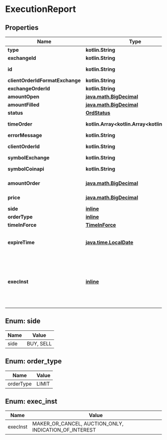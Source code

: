 
# ExecutionReport

## Properties
Name | Type | Description | Notes
------------ | ------------- | ------------- | -------------
**type** | **kotlin.String** | Result type name |  [optional]
**exchangeId** | **kotlin.String** | Exchange name |  [optional]
**id** | **kotlin.String** | Client unique identifier for the trade. |  [optional]
**clientOrderIdFormatExchange** | **kotlin.String** | Hash client id |  [optional]
**exchangeOrderId** | **kotlin.String** | Exchange order id |  [optional]
**amountOpen** | [**java.math.BigDecimal**](java.math.BigDecimal.md) | Amount open |  [optional]
**amountFilled** | [**java.math.BigDecimal**](java.math.BigDecimal.md) | Amount filled |  [optional]
**status** | [**OrdStatus**](OrdStatus.md) |  |  [optional]
**timeOrder** | **kotlin.Array&lt;kotlin.Array&lt;kotlin.String&gt;&gt;** | History of order status changes |  [optional]
**errorMessage** | **kotlin.String** | Error message |  [optional]
**clientOrderId** | **kotlin.String** | Client unique identifier for the trade. |  [optional]
**symbolExchange** | **kotlin.String** | The symbol of the order. |  [optional]
**symbolCoinapi** | **kotlin.String** | The CoinAPI symbol of the order. |  [optional]
**amountOrder** | [**java.math.BigDecimal**](java.math.BigDecimal.md) | Quoted decimal amount to purchase. |  [optional]
**price** | [**java.math.BigDecimal**](java.math.BigDecimal.md) | Quoted decimal amount to spend per unit. |  [optional]
**side** | [**inline**](#SideEnum) | Buy or Sell |  [optional]
**orderType** | [**inline**](#OrderTypeEnum) | The order type. |  [optional]
**timeInForce** | [**TimeInForce**](TimeInForce.md) |  |  [optional]
**expireTime** | [**java.time.LocalDate**](java.time.LocalDate.md) | Required for orders with time_in_force &#x3D; GOOD_TILL_TIME_EXCHANGE, GOOD_TILL_TIME_OMS |  [optional]
**execInst** | [**inline**](#kotlin.Array&lt;ExecInstEnum&gt;) | Order execution instructions are documented in the separate section: &lt;a href&#x3D;\&quot;#oeml-order-params-exec\&quot;&gt;OEML / Starter Guide / Order parameters / Execution instructions&lt;/a&gt; |  [optional]


<a name="SideEnum"></a>
## Enum: side
Name | Value
---- | -----
side | BUY, SELL


<a name="OrderTypeEnum"></a>
## Enum: order_type
Name | Value
---- | -----
orderType | LIMIT


<a name="kotlin.Array<ExecInstEnum>"></a>
## Enum: exec_inst
Name | Value
---- | -----
execInst | MAKER_OR_CANCEL, AUCTION_ONLY, INDICATION_OF_INTEREST



